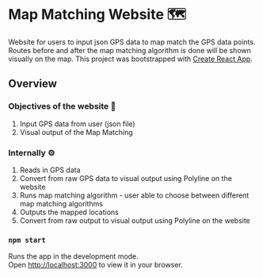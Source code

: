 # Map Matching Website :world_map:

Website for users to input json GPS data to map match the GPS data points. Routes before and after the map matching algorithm is done will be shown visually on the map. 
This project was bootstrapped with [Create React App](https://github.com/facebook/create-react-app).

## Overview
### Objectives of the website :round_pushpin:
1. Input GPS data from user (json file)
2. Visual output of the Map Matching

### Internally :gear:
1. Reads in GPS data
2. Convert from raw GPS data to visual output using Polyline on the website
3. Runs map matching algorithm - user able to choose between different map matching algorithms
4. Outputs the mapped locations 
5. Convert from raw output to visual output using Polyline on the website

### `npm start`

Runs the app in the development mode.\
Open [http://localhost:3000](http://localhost:3000) to view it in your browser.

